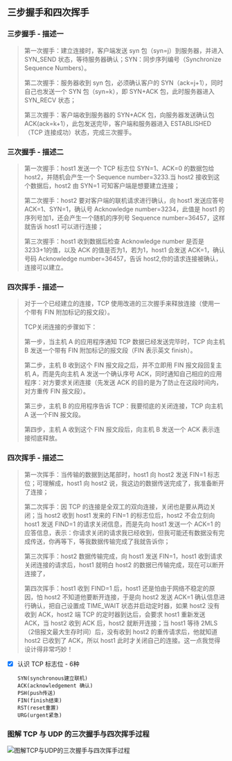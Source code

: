 ﻿## 三步握手和四次挥手  
  
### 三步握手 - 描述一  
  
> 第一次握手：建立连接时，客户端发送 syn 包（syn=j）到服务器，并进入 SYN_SEND 状态，等待服务器确认；SYN：同步序列编号（Synchronize Sequence Numbers）。  
>  
> 第二次握手：服务器收到 syn 包，必须确认客户的 SYN（ack=j+1），同时自己也发送一个 SYN 包（syn=k），即 SYN+ACK 包，此时服务器进入 SYN_RECV 状态；  
>  
> 第三次握手：客户端收到服务器的 SYN+ACK 包，向服务器发送确认包 ACK(ack=k+1），此包发送完毕，客户端和服务器进入 ESTABLISHED（TCP 连接成功）状态，完成三次握手。  
  
### 三次握手 - 描述二  
  
> 第一次握手：host1 发送一个 TCP 标志位 SYN=1、ACK=0 的数据包给 host2，并随机会产生一个 Sequence number=3233.当 host2 接收到这个数据后，host2 由 SYN=1 可知客户端是想要建立连接；  
>  
> 第二次握手：host2 要对客户端的联机请求进行确认，向 host1 发送应答号 ACK=1、SYN=1，确认号 Acknowledge number=3234，此值是 host1 的序列号加1，还会产生一个随机的序列号 Sequence number=36457，这样就告诉 host1 可以进行连接；  
>  
> 第三次握手：host1 收到数据后检查 Acknowledge number 是否是3233+1的值，以及 ACK 的值是否为1，若为1，host1 会发送 ACK=1，确认号码 Acknowledge number=36457，告诉 host2,你的请求连接被确认，连接可以建立。 
  
### 四次挥手 - 描述一  
  
> 对于一个已经建立的连接，TCP 使用改进的三次握手来释放连接（使用一个带有 FIN 附加标记的报文段）。
>
> TCP关闭连接的步骤如下：  
>  
> 第一步，当主机 A 的应用程序通知 TCP 数据已经发送完毕时，TCP 向主机 B 发送一个带有 FIN 附加标记的报文段（FIN 表示英文 finish）。  
>  
> 第二步，主机 B 收到这个 FIN 报文段之后，并不立即用 FIN 报文段回复主机 A，而是先向主机 A 发送一个确认序号 ACK，同时通知自己相应的应用程序：对方要求关闭连接（先发送 ACK 的目的是为了防止在这段时间内，对方重传 FIN 报文段）。  
>  
> 第三步，主机 B 的应用程序告诉 TCP：我要彻底的关闭连接，TCP 向主机 A 送一个FIN 报文段。  
>  
> 第四步，主机 A 收到这个 FIN 报文段后，向主机 B 发送一个 ACK 表示连接彻底释放。  

### 四次挥手  - 描述二  
  
> 第一次挥手：当传输的数据到达尾部时，host1 向 host2 发送 FIN=1 标志位；可理解成，host1 向 host2 说，我这边的数据传送完成了，我准备断开了连接；  
>  
> 第二次挥手：因 TCP 的连接是全双工的双向连接，关闭也是要从两边关闭；当 host2 收到 host1 发来的 FIN=1 的标志位后，host2 不会立刻向 host1 发送 FIND=1 的请求关闭信息，而是先向 host1 发送一个 ACK=1 的应答信息，表示：你请求关闭的请求我已经收到，但我可能还有数据没有完成传送，你再等下，等我数据传输完成了我就告诉你；  
>  
> 第三次挥手：host2 数据传输完成，向 host1 发送 FIN=1，host1 收到请求关闭连接的请求后，host1 就明白 host2 的数据已传输完成，现在可以断开连接了，  
>  
> 第四次挥手：host1 收到 FIND=1 后，host1 还是怕由于网络不稳定的原因，怕 host2 不知道他要断开连接，于是向 host2 发送 ACK=1 确认信息进行确认，把自己设置成 TIME_WAIT 状态并启动定时器，如果 host2 没有收到 ACK，host2 端 TCP 的定时器到达后，会要求 host1 重新发送 ACK，当 host2 收到 ACK 后，host2 就断开连接；当 host1 等待 2MLS（2倍报文最大生存时间）后，没有收到 host2 的重传请求后，他就知道 host2 已收到了 ACK，所以 host1 此时才关闭自己的连接。这一点我觉得设计得非常巧妙！

- [x] 认识 TCP 标志位 - 6种  
  
    `SYN(synchronous建立联机)`  
    `ACK(acknowledgement 确认)`  
    `PSH(push传送)`  
    `FIN(finish结束)`  
    `RST(reset重置)`  
    `URG(urgent紧急)`  
  
### 图解 TCP 与 UDP 的三次握手与四次挥手过程  
![图解TCP与UDP的三次握手与四次挥手过程][1]  
  
  [1]: https://github.com/jtleon/notes/blob/master/source/tcp.png  
